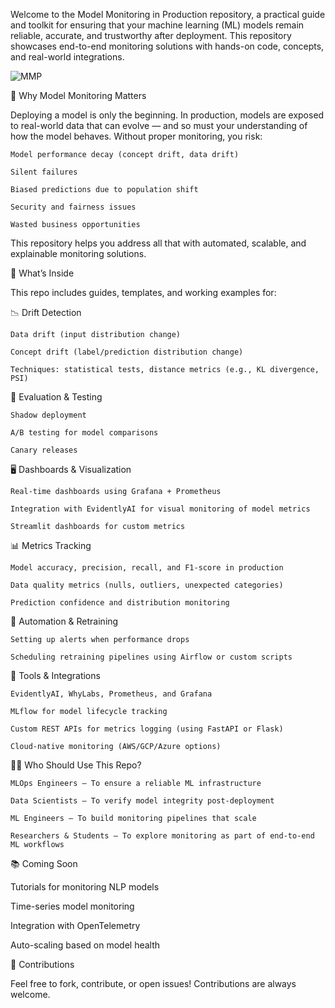 Welcome to the Model Monitoring in Production repository, a practical guide and toolkit for ensuring that your machine learning (ML) models remain reliable, accurate, and trustworthy after deployment.
This repository showcases end-to-end monitoring solutions with hands-on code, concepts, and real-world integrations.

![MMP](https://cdn.prod.website-files.com/5e067beb4c88a64e31622d4b/63090ac69e3f731e8802b33f_diagram-mpm-lifecycle_fiddler.png)

🚀 Why Model Monitoring Matters

Deploying a model is only the beginning. In production, models are exposed to real-world data that can evolve — and so must your understanding of how the model behaves. Without proper monitoring, you risk:

    Model performance decay (concept drift, data drift)

    Silent failures

    Biased predictions due to population shift

    Security and fairness issues

    Wasted business opportunities

This repository helps you address all that with automated, scalable, and explainable monitoring solutions.

🔧 What’s Inside

This repo includes guides, templates, and working examples for:

📉 Drift Detection

    Data drift (input distribution change)

    Concept drift (label/prediction distribution change)

    Techniques: statistical tests, distance metrics (e.g., KL divergence, PSI)

🧪 Evaluation & Testing

    Shadow deployment

    A/B testing for model comparisons

    Canary releases

🖥️ Dashboards & Visualization

    Real-time dashboards using Grafana + Prometheus

    Integration with EvidentlyAI for visual monitoring of model metrics

    Streamlit dashboards for custom metrics

📊 Metrics Tracking

    Model accuracy, precision, recall, and F1-score in production

    Data quality metrics (nulls, outliers, unexpected categories)

    Prediction confidence and distribution monitoring

🔁 Automation & Retraining

    Setting up alerts when performance drops

    Scheduling retraining pipelines using Airflow or custom scripts

🧰 Tools & Integrations

    EvidentlyAI, WhyLabs, Prometheus, and Grafana

    MLflow for model lifecycle tracking

    Custom REST APIs for metrics logging (using FastAPI or Flask)

    Cloud-native monitoring (AWS/GCP/Azure options)

👨‍💻 Who Should Use This Repo?

    MLOps Engineers – To ensure a reliable ML infrastructure

    Data Scientists – To verify model integrity post-deployment

    ML Engineers – To build monitoring pipelines that scale

    Researchers & Students – To explore monitoring as part of end-to-end ML workflows

📚 Coming Soon

Tutorials for monitoring NLP models

Time-series model monitoring

Integration with OpenTelemetry

Auto-scaling based on model health

📎 Contributions

Feel free to fork, contribute, or open issues! Contributions are always welcome.

